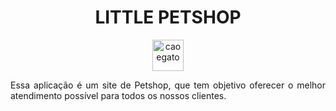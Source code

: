 <h1 align="center"> LITTLE PETSHOP </h1>


<div align="center">
    <img width= 50px title= caoegato src="https://github.com/Victor-Matoso/littlepetshop/assets/126249122/aa3cdec1-6871-478d-bbf6-06666671dbd5
"/>
<div>


<p align="justify"> Essa aplicação é um site de Petshop, que tem objetivo oferecer o melhor atendimento possível para todos os nossos clientes.
 </p>


